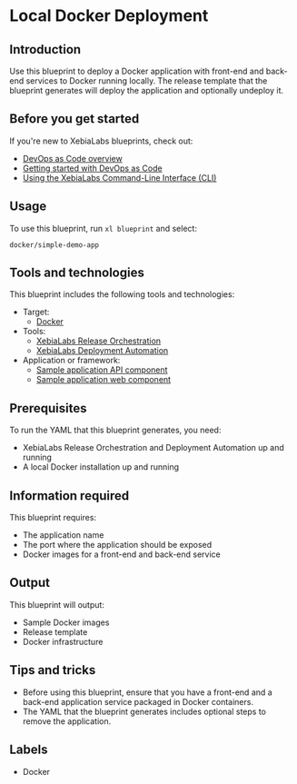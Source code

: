 # Local Docker Deployment

## Introduction

Use this blueprint to deploy a Docker application with front-end and back-end services to Docker running locally. The release template that the blueprint generates will deploy the application and optionally undeploy it.

## Before you get started

If you're new to XebiaLabs blueprints, check out:

* [DevOps as Code overview](https://docs.xebialabs.com/xl-platform/concept/devops-as-code-overview.html)
* [Getting started with DevOps as Code](https://docs.xebialabs.com/xl-platform/concept/getting-started-with-devops-as-code.html)
* [Using the XebiaLabs Command-Line Interface (CLI)](https://docs.xebialabs.com/xl-platform/concept/xl-command-line-interface.html)

## Usage

To use this blueprint, run `xl blueprint` and select:

    docker/simple-demo-app

## Tools and technologies

This blueprint includes the following tools and technologies:

* Target:
    * [Docker](https://www.docker.com/)
* Tools:
    * [XebiaLabs Release Orchestration](https://xebialabs.com/products/xl-release/)
    * [XebiaLabs Deployment Automation](https://xebialabs.com/products/xl-deploy/)
* Application or framework:
    * [Sample application API component](https://hub.docker.com/r/xebialabsunsupported/rest-o-rant-api)
    * [Sample application web component](https://hub.docker.com/r/xebialabsunsupported/rest-o-rant-web)

## Prerequisites

To run the YAML that this blueprint generates, you need:

* XebiaLabs Release Orchestration and Deployment Automation up and running
* A local Docker installation up and running

## Information required

This blueprint requires:

* The application name
* The port where the application should be exposed
* Docker images for a front-end and back-end service

## Output

This blueprint will output:

* Sample Docker images
* Release template
* Docker infrastructure

## Tips and tricks

* Before using this blueprint, ensure that you have a front-end and a back-end application service packaged in Docker containers.
* The YAML that the blueprint generates includes optional steps to remove the application.

## Labels

* Docker
